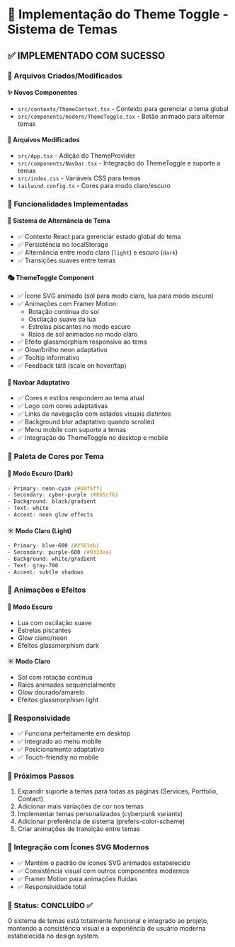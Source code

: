 # 🌙 Implementação do Theme Toggle - Sistema de Temas

## ✅ IMPLEMENTADO COM SUCESSO

### 📁 Arquivos Criados/Modificados

#### ✨ Novos Componentes
- `src/contexts/ThemeContext.tsx` - Contexto para gerenciar o tema global
- `src/components/modern/ThemeToggle.tsx` - Botão animado para alternar temas

#### 🔧 Arquivos Modificados
- `src/App.tsx` - Adição do ThemeProvider
- `src/components/Navbar.tsx` - Integração do ThemeToggle e suporte a temas
- `src/index.css` - Variáveis CSS para temas
- `tailwind.config.ts` - Cores para modo claro/escuro

### 🎨 Funcionalidades Implementadas

#### 🔄 Sistema de Alternância de Tema
- ✅ Contexto React para gerenciar estado global do tema
- ✅ Persistência no localStorage
- ✅ Alternância entre modo claro (`light`) e escuro (`dark`)
- ✅ Transições suaves entre temas

#### 🎭 ThemeToggle Component
- ✅ Ícone SVG animado (sol para modo claro, lua para modo escuro)
- ✅ Animações com Framer Motion:
  - Rotação contínua do sol
  - Oscilação suave da lua
  - Estrelas piscantes no modo escuro
  - Raios de sol animados no modo claro
- ✅ Efeito glassmorphism responsivo ao tema
- ✅ Glow/brilho neon adaptativo
- ✅ Tooltip informativo
- ✅ Feedback tátil (scale on hover/tap)

#### 🧭 Navbar Adaptativo
- ✅ Cores e estilos respondem ao tema atual
- ✅ Logo com cores adaptativas
- ✅ Links de navegação com estados visuais distintos
- ✅ Background blur adaptativo quando scrolled
- ✅ Menu mobile com suporte a temas
- ✅ Integração do ThemeToggle no desktop e mobile

### 🎨 Paleta de Cores por Tema

#### 🌙 Modo Escuro (Dark)
```css
- Primary: neon-cyan (#00f5ff)
- Secondary: cyber-purple (#8b5cf6) 
- Background: black/gradient
- Text: white
- Accent: neon glow effects
```

#### ☀️ Modo Claro (Light)
```css
- Primary: blue-600 (#2563eb)
- Secondary: purple-600 (#9333ea)
- Background: white/gradient
- Text: gray-700
- Accent: subtle shadows
```

### 🚀 Animações e Efeitos

#### 🌙 Modo Escuro
- Lua com oscilação suave
- Estrelas piscantes
- Glow ciano/neon
- Efeitos glassmorphism dark

#### ☀️ Modo Claro  
- Sol com rotação contínua
- Raios animados sequencialmente
- Glow dourado/amarelo
- Efeitos glassmorphism light

### 📱 Responsividade
- ✅ Funciona perfeitamente em desktop
- ✅ Integrado ao menu mobile
- ✅ Posicionamento adaptativo
- ✅ Touch-friendly no mobile

### 🎯 Próximos Passos
1. Expandir suporte a temas para todas as páginas (Services, Portfolio, Contact)
2. Adicionar mais variações de cor nos temas
3. Implementar temas personalizados (cyberpunk variants)
4. Adicionar preferência de sistema (prefers-color-scheme)
5. Criar animações de transição entre temas

### 🔗 Integração com Ícones SVG Modernos
- ✅ Mantém o padrão de ícones SVG animados estabelecido
- ✅ Consistência visual com outros componentes modernos
- ✅ Framer Motion para animações fluidas
- ✅ Responsividade total

### 🎉 Status: CONCLUÍDO ✅
O sistema de temas está totalmente funcional e integrado ao projeto, mantendo a consistência visual e a experiência de usuário moderna estabelecida no design system.
